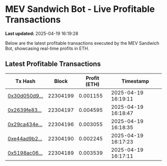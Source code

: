 # MEV Sandwich Bot - Live Profitable Transactions

**Last updated:** 2025-04-19 16:19:28

Below are the latest profitable transactions executed by the MEV Sandwich Bot, showcasing real-time profits in ETH.

## Latest Profitable Transactions

| Tx Hash | Block | Profit (ETH) | Timestamp |
|---------|-------|--------------|-----------|
| [0x30d050d9...](https://etherscan.io/tx/0x30d050d9374176ab130e707155d8f7b6ad3d757d83638c2c967a4cc994e191e3) | 22304199 | 0.001155 | 2025-04-19 16:19:11 |
| [0x2639fe83...](https://etherscan.io/tx/0x2639fe835c27b15343643108d8f24ba100fcc1c8b55f552dc73caec570ea11be) | 22304197 | 0.004595 | 2025-04-19 16:18:47 |
| [0x29ca434e...](https://etherscan.io/tx/0x29ca434e7a130ec0d300226fb067c5d378557785bf28956a6184a6f44ba57864) | 22304196 | 0.003055 | 2025-04-19 16:18:35 |
| [0xe44ad9b2...](https://etherscan.io/tx/0xe44ad9b250a0fe0fbadda7c59289a0d5be872332a30b726b23133bbed4380a5f) | 22304190 | 0.002245 | 2025-04-19 16:17:23 |
| [0x5198ac06...](https://etherscan.io/tx/0x5198ac06dd0ef8813a8e944e2e8524eebb18f4eb075a436f0c61580395729d9c) | 22304189 | 0.003539 | 2025-04-19 16:17:11 |
